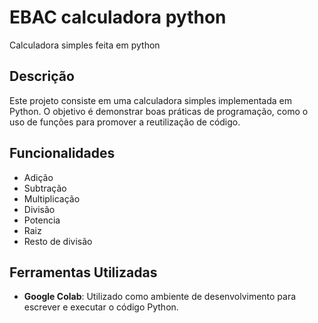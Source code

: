 # EBAC calculadora python
Calculadora simples feita em python

## Descrição
Este projeto consiste em uma calculadora simples implementada em Python. O objetivo é demonstrar boas práticas de programação, como o uso de funções para promover a reutilização de código.

## Funcionalidades
- Adição
- Subtração
- Multiplicação
- Divisão
- Potencia
- Raiz
- Resto de divisão

## Ferramentas Utilizadas
- **Google Colab**: Utilizado como ambiente de desenvolvimento para escrever e executar o código Python.



